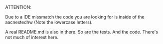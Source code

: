 ATTENTION:

Due to a IDE missmatch the code you are looking for is inside of the aacnestedhw (Note the lowercase letters).

A real README.md is also in there. So are the tests. And the code. There's not much of interest here.